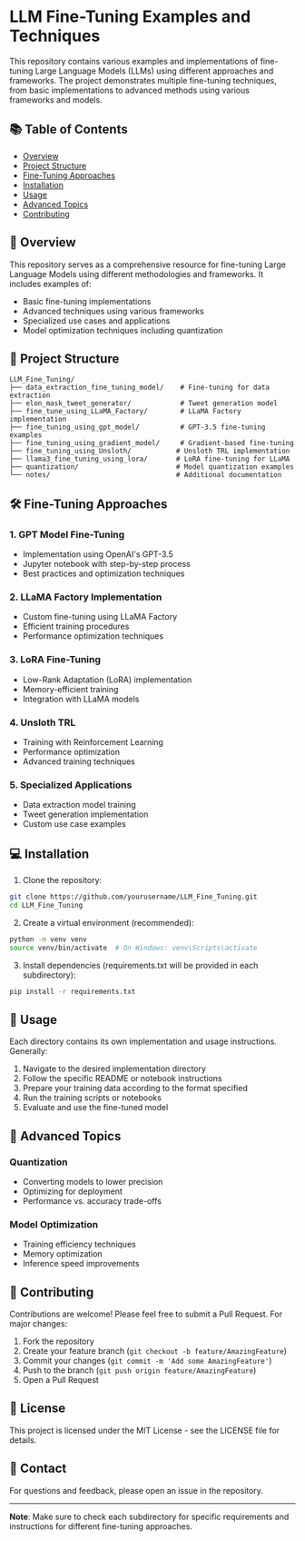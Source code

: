 # LLM Fine-Tuning Examples and Techniques

This repository contains various examples and implementations of fine-tuning Large Language Models (LLMs) using different approaches and frameworks. The project demonstrates multiple fine-tuning techniques, from basic implementations to advanced methods using various frameworks and models.

## 📚 Table of Contents
- [Overview](#overview)
- [Project Structure](#project-structure)
- [Fine-Tuning Approaches](#fine-tuning-approaches)
- [Installation](#installation)
- [Usage](#usage)
- [Advanced Topics](#advanced-topics)
- [Contributing](#contributing)

## 🎯 Overview

This repository serves as a comprehensive resource for fine-tuning Large Language Models using different methodologies and frameworks. It includes examples of:
- Basic fine-tuning implementations
- Advanced techniques using various frameworks
- Specialized use cases and applications
- Model optimization techniques including quantization

## 📁 Project Structure

```
LLM_Fine_Tuning/
├── data_extraction_fine_tuning_model/    # Fine-tuning for data extraction
├── elon_mask_tweet_generator/            # Tweet generation model
├── fine_tune_using_LLaMA_Factory/        # LLaMA Factory implementation
├── fine_tuning_using_gpt_model/          # GPT-3.5 fine-tuning examples
├── fine_tuning_using_gradient_model/     # Gradient-based fine-tuning
├── fine_tuning_using_Unsloth/           # Unsloth TRL implementation
├── llama3_fine_tuning_using_lora/       # LoRA fine-tuning for LLaMA
├── quantization/                        # Model quantization examples
└── notes/                               # Additional documentation
```

## 🛠️ Fine-Tuning Approaches

### 1. GPT Model Fine-Tuning
- Implementation using OpenAI's GPT-3.5
- Jupyter notebook with step-by-step process
- Best practices and optimization techniques

### 2. LLaMA Factory Implementation
- Custom fine-tuning using LLaMA Factory
- Efficient training procedures
- Performance optimization techniques

### 3. LoRA Fine-Tuning
- Low-Rank Adaptation (LoRA) implementation
- Memory-efficient training
- Integration with LLaMA models

### 4. Unsloth TRL
- Training with Reinforcement Learning
- Performance optimization
- Advanced training techniques

### 5. Specialized Applications
- Data extraction model training
- Tweet generation implementation
- Custom use case examples

## 💻 Installation

1. Clone the repository:
```bash
git clone https://github.com/yourusername/LLM_Fine_Tuning.git
cd LLM_Fine_Tuning
```

2. Create a virtual environment (recommended):
```bash
python -m venv venv
source venv/bin/activate  # On Windows: venv\Scripts\activate
```

3. Install dependencies (requirements.txt will be provided in each subdirectory):
```bash
pip install -r requirements.txt
```

## 🚀 Usage

Each directory contains its own implementation and usage instructions. Generally:

1. Navigate to the desired implementation directory
2. Follow the specific README or notebook instructions
3. Prepare your training data according to the format specified
4. Run the training scripts or notebooks
5. Evaluate and use the fine-tuned model

## 🔬 Advanced Topics

### Quantization
- Converting models to lower precision
- Optimizing for deployment
- Performance vs. accuracy trade-offs

### Model Optimization
- Training efficiency techniques
- Memory optimization
- Inference speed improvements

## 🤝 Contributing

Contributions are welcome! Please feel free to submit a Pull Request. For major changes:

1. Fork the repository
2. Create your feature branch (`git checkout -b feature/AmazingFeature`)
3. Commit your changes (`git commit -m 'Add some AmazingFeature'`)
4. Push to the branch (`git push origin feature/AmazingFeature`)
5. Open a Pull Request

## 📄 License

This project is licensed under the MIT License - see the LICENSE file for details.

## 📧 Contact

For questions and feedback, please open an issue in the repository.

---

**Note**: Make sure to check each subdirectory for specific requirements and instructions for different fine-tuning approaches.

